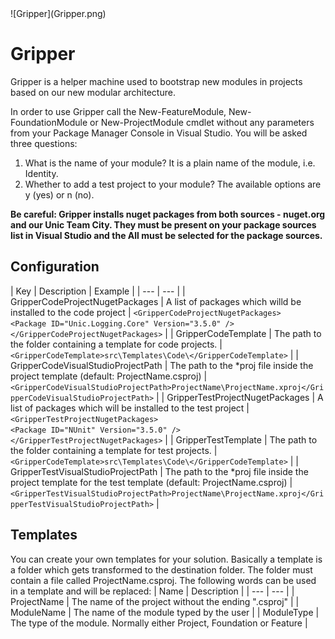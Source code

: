 <div class="chapterlogo">![Gripper](Gripper.png)</div>

# Gripper
Gripper is a helper machine used to bootstrap new modules in projects based on our new modular architecture.


In order to use Gripper call the New-FeatureModule, New-FoundationModule or New-ProjectModule cmdlet without any parameters from your Package Manager Console in Visual Studio. You will be asked three questions:

1. What is the name of your module? It is a plain name of the module, i.e. Identity.
2. Whether to add a test project to your module? The available options are y (yes) or n (no).


**Be careful: Gripper installs nuget packages from both sources - nuget.org and our Unic Team City. They must be present on your package sources list in Visual Studio and the All must be selected for the package sources.**

## Configuration

| Key | Description | Example | 
| --- | --- |
| GripperCodeProjectNugetPackages | A list of packages which willd be installed to the code project | `<GripperCodeProjectNugetPackages>` <br> `<Package ID="Unic.Logging.Core" Version="3.5.0" />` <br> `</GripperCodeProjectNugetPackages>` |
| GripperCodeTemplate | The path to the folder containing a template for code projects. | `<GripperCodeTemplate>src\Templates\Code\</GripperCodeTemplate>` |
| GripperCodeVisualStudioProjectPath | The path to the *proj file inside the project template (default: ProjectName.csproj) | `<GripperCodeVisualStudioProjectPath>ProjectName\ProjectName.xproj</GripperCodeVisualStudioProjectPath>` |
| GripperTestProjectNugetPackages | A list of packages which will be installed to the test project | `<GripperTestProjectNugetPackages>` <br> `<Package ID="NUnit" Version="3.5.0" />` <br> `</GripperTestProjectNugetPackages>` |
| GripperTestTemplate | The path to the folder containing a template for test projects. | `<GripperCodeTemplate>src\Templates\Code\</GripperCodeTemplate>` |
| GripperTestVisualStudioProjectPath | The path to the *proj file inside the project template for the test template (default: ProjectName.csproj) | `<GripperTestVisualStudioProjectPath>ProjectName\ProjectName.xproj</GripperTestVisualStudioProjectPath>` |



## Templates
You can create your own templates for your solution. Basically a template is a folder which gets transformed to the destination folder.
The folder must contain a file called ProjectName.csproj.
The following words can be used in a template and will be replaced:
| Name | Description |
| --- | --- |
| ProjectName | The name of the project without the ending ".csproj" |
| ModuleName | The name of the module typed by the user | 
| ModuleType | The type of the module. Normally either Project, Foundation or Feature |

